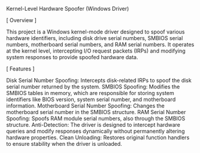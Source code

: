 Kernel-Level Hardware Spoofer (Windows Driver)

[ Overview ]

This project is a Windows kernel-mode driver designed to spoof various hardware identifiers, including disk drive serial numbers, SMBIOS serial numbers, motherboard serial numbers, and RAM serial numbers. It operates at the kernel level, intercepting I/O request packets (IRPs) and modifying system responses to provide spoofed hardware data.

[ Features ]

Disk Serial Number Spoofing: Intercepts disk-related IRPs to spoof the disk serial number returned by the system.
SMBIOS Spoofing: Modifies the SMBIOS tables in memory, which are responsible for storing system identifiers like BIOS version, system serial number, and motherboard information.
Motherboard Serial Number Spoofing: Changes the motherboard serial number in the SMBIOS structure.
RAM Serial Number Spoofing: Spoofs RAM module serial numbers, also through the SMBIOS structure.
Anti-Detection: The driver is designed to intercept hardware queries and modify responses dynamically without permanently altering hardware properties.
Clean Unloading: Restores original function handlers to ensure stability when the driver is unloaded.

